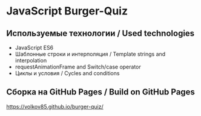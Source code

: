 # JavaScript Burger-Quiz

## Используемые технологии / Used technologies
* JavaScript ES6
* Шаблонные строки и интерполяция / Template strings and interpolation
* requestAnimationFrame and Switch/case operator
* Циклы и условия / Cycles and conditions

## Сборка на GitHub Pages / Build on GitHub Pages
https://volkov85.github.io/burger-quiz/
